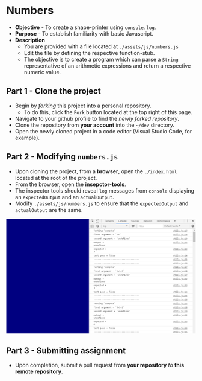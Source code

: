 # Numbers

* **Objective** - To create a shape-printer using `console.log`.
* **Purpose** - To establish familiarity with basic Javascript.
* **Description**
    * You are provided with a file located at `./assets/js/numbers.js`
    * Edit the file by defining the respective function-stub.
    * The objective is to create a program which can parse a `String` representative of an arithmetic expressions and return a respective numeric value.



## Part 1 - Clone the project

* Begin by _forking_ this project into a personal repository.
   * To do this, click the `Fork` button located at the top right of this page.
* Navigate to your github profile to find the _newly forked repository_.
* Clone the repository from **your account** into the `~/dev` directory.
* Open the newly cloned project in a code editor (Visual Studio Code, for example).


## Part 2 - Modifying `numbers.js`
* Upon cloning the project, from a **browser**, open the `./index.html` located at the root of the project.
* From the browser, open the **insepctor-tools**.
* The inspector tools should reveal `log` messages from `console` displaying an `expectedOutput` and an `actualOutput`.
* Modify `./assets/js/numbers.js` to ensure that the `expectedOutput` and `actualOutput` are the same.

![](./assets/img/console.png)


## Part 3 - Submitting assignment
* Upon completion, submit a pull request from **your repository** _to_ **this remote repository**.
